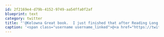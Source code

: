 ```yaml
---
id: 2f2169e4-d79b-4152-9749-aa54ffa0f2af
blueprint: text
category: twitter
title: "'@Kelowna Great book.  I just finished that after Reading Long Way Round.  Now starting on the TV series :)"
caption: '<span class="username username_linked">@<a href="https://twitter.com/Kelowna" title="Kelowna">Kelowna</a></span> Great book.  I just finished that after Reading Long Way Round.  Now starting on the TV series :)'
---
```

